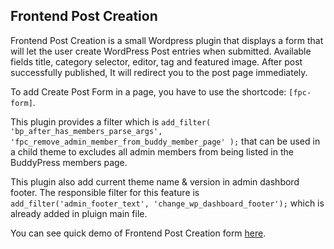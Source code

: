## Frontend Post Creation

Frontend Post Creation is a small Wordpress plugin that displays a form that will let the user create WordPress Post entries when submitted. Available fields title, category selector, editor, tag and featured image. After post successfully published, It will redirect you to the post page immediately.

To add Create Post Form in a page, you have to use the shortcode: `[fpc-form]`.


This plugin provides a filter which is `add_filter( 'bp_after_has_members_parse_args', 'fpc_remove_admin_member_from_buddy_member_page' );` that can be used in a child theme to excludes all admin members from being listed in the BuddyPress members page.

This plugin also add current theme name & version in admin dashbord footer. The responsible filter for this feature is `add_filter('admin_footer_text', 'change_wp_dashboard_footer');` which is already added in pluign main file.

You can see quick demo of Frontend Post Creation form [here](https://rsfaq.braintum.com/create-post/).
